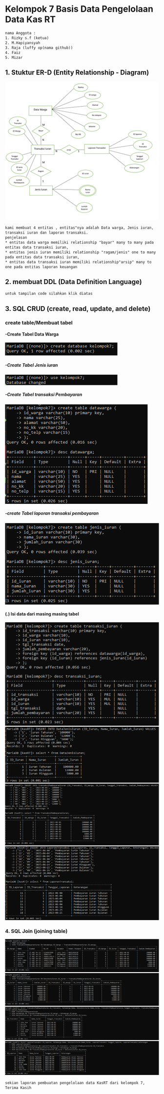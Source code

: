 # Kelompok 7 Basis Data Pengelolaan Data Kas RT

```
nama Anggota :
1. Rizky s.f (ketua)
2. M.Hapiyansyah
3. Raja (luffy op(nama github))
4. Faiz 
5. Mizar

```
## 1. Stuktur ER-D (Entity Relationship - Diagram)

![erd](foto/erd.jpg)

```
kami membuat 4 entitas , entitas"nya adalah Data warga, Jenis iuran, transaksi iuran dan laporan transaksi.
penjelasan
* entitas data warga memiliki relationship "bayar" many to many pada entitas data transaksi iuran,
* entitas jenis iuran memiliki relationship "ragam/jenis" one to many pada entitas data transaksi iuran,
* entitas data transaksi iuran memiliki relationship"arsip" many to one pada entitas laporan keuangan 

```
## 2. membuat DDL (Data Definition Language)

```
untuk tampilan code silahkan klik diatas

```
## 3. SQL CRUD (create, read, update, and delete)

### create table/Membuat tabel

#### -Create Tabel Data Warga

![P1](poto/P1.png)

##### -Create Tabel Jenis iuran

![P2](poto/P2.png)

##### -Create Tabel transaksi Pembayaran

![P3](poto/P3.png)

##### -create Tabel laporan transaksi pembayaran

![P4](poto/P4.png)

#### (.) Isi data dari masing masing tabel


![P5](poto/P5.png)
![6](foto/6.png)
![7](foto/7.png)
![8](foto/8.png)


### 4. SQL Join (joining table)


![9](foto/9.png)
![10](foto/10.png)
![11](foto/11.png)
![12](foto/12.png)

```
sekian laporan pembuatan pengelolaan data KasRT dari kelompok 7, 
Terima Kasih

```
